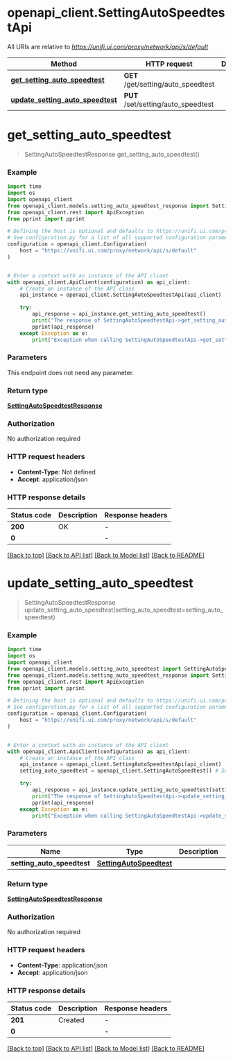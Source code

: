 # openapi_client.SettingAutoSpeedtestApi

All URIs are relative to *https://unifi.ui.com/proxy/network/api/s/default*

Method | HTTP request | Description
------------- | ------------- | -------------
[**get_setting_auto_speedtest**](SettingAutoSpeedtestApi.md#get_setting_auto_speedtest) | **GET** /get/setting/auto_speedtest | 
[**update_setting_auto_speedtest**](SettingAutoSpeedtestApi.md#update_setting_auto_speedtest) | **PUT** /set/setting/auto_speedtest | 


# **get_setting_auto_speedtest**
> SettingAutoSpeedtestResponse get_setting_auto_speedtest()



### Example


```python
import time
import os
import openapi_client
from openapi_client.models.setting_auto_speedtest_response import SettingAutoSpeedtestResponse
from openapi_client.rest import ApiException
from pprint import pprint

# Defining the host is optional and defaults to https://unifi.ui.com/proxy/network/api/s/default
# See configuration.py for a list of all supported configuration parameters.
configuration = openapi_client.Configuration(
    host = "https://unifi.ui.com/proxy/network/api/s/default"
)


# Enter a context with an instance of the API client
with openapi_client.ApiClient(configuration) as api_client:
    # Create an instance of the API class
    api_instance = openapi_client.SettingAutoSpeedtestApi(api_client)

    try:
        api_response = api_instance.get_setting_auto_speedtest()
        print("The response of SettingAutoSpeedtestApi->get_setting_auto_speedtest:\n")
        pprint(api_response)
    except Exception as e:
        print("Exception when calling SettingAutoSpeedtestApi->get_setting_auto_speedtest: %s\n" % e)
```



### Parameters

This endpoint does not need any parameter.

### Return type

[**SettingAutoSpeedtestResponse**](SettingAutoSpeedtestResponse.md)

### Authorization

No authorization required

### HTTP request headers

 - **Content-Type**: Not defined
 - **Accept**: application/json

### HTTP response details

| Status code | Description | Response headers |
|-------------|-------------|------------------|
**200** | OK |  -  |
**0** |  |  -  |

[[Back to top]](#) [[Back to API list]](../README.md#documentation-for-api-endpoints) [[Back to Model list]](../README.md#documentation-for-models) [[Back to README]](../README.md)

# **update_setting_auto_speedtest**
> SettingAutoSpeedtestResponse update_setting_auto_speedtest(setting_auto_speedtest=setting_auto_speedtest)



### Example


```python
import time
import os
import openapi_client
from openapi_client.models.setting_auto_speedtest import SettingAutoSpeedtest
from openapi_client.models.setting_auto_speedtest_response import SettingAutoSpeedtestResponse
from openapi_client.rest import ApiException
from pprint import pprint

# Defining the host is optional and defaults to https://unifi.ui.com/proxy/network/api/s/default
# See configuration.py for a list of all supported configuration parameters.
configuration = openapi_client.Configuration(
    host = "https://unifi.ui.com/proxy/network/api/s/default"
)


# Enter a context with an instance of the API client
with openapi_client.ApiClient(configuration) as api_client:
    # Create an instance of the API class
    api_instance = openapi_client.SettingAutoSpeedtestApi(api_client)
    setting_auto_speedtest = openapi_client.SettingAutoSpeedtest() # SettingAutoSpeedtest |  (optional)

    try:
        api_response = api_instance.update_setting_auto_speedtest(setting_auto_speedtest=setting_auto_speedtest)
        print("The response of SettingAutoSpeedtestApi->update_setting_auto_speedtest:\n")
        pprint(api_response)
    except Exception as e:
        print("Exception when calling SettingAutoSpeedtestApi->update_setting_auto_speedtest: %s\n" % e)
```



### Parameters


Name | Type | Description  | Notes
------------- | ------------- | ------------- | -------------
 **setting_auto_speedtest** | [**SettingAutoSpeedtest**](SettingAutoSpeedtest.md)|  | [optional] 

### Return type

[**SettingAutoSpeedtestResponse**](SettingAutoSpeedtestResponse.md)

### Authorization

No authorization required

### HTTP request headers

 - **Content-Type**: application/json
 - **Accept**: application/json

### HTTP response details

| Status code | Description | Response headers |
|-------------|-------------|------------------|
**201** | Created |  -  |
**0** |  |  -  |

[[Back to top]](#) [[Back to API list]](../README.md#documentation-for-api-endpoints) [[Back to Model list]](../README.md#documentation-for-models) [[Back to README]](../README.md)

